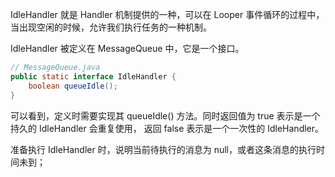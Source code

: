 IdleHandler 就是 Handler 机制提供的一种，可以在 Looper 事件循环的过程中，当出现空闲的时候，允许我们执行任务的一种机制。

IdleHandler 被定义在 MessageQueue 中，它是一个接口。

```java
// MessageQueue.java
public static interface IdleHandler {
    boolean queueIdle();
}
```
可以看到，定义时需要实现其 queueIdle() 方法。同时返回值为 true 表示是一个持久的 IdleHandler 会重复使用，
返回 false 表示是一个一次性的 IdleHandler。

准备执行 IdleHandler 时，说明当前待执行的消息为 null，或者这条消息的执行时间未到；
